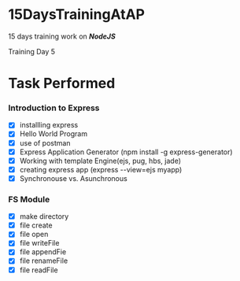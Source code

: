 # 15DaysTrainingAtAP
15 days training work on ***_NodeJS_***


Training Day 5

# Task Performed

### Introduction to Express
- [X] installling express
- [X] Hello World Program
- [X] use of postman
- [X] Express Application Generator (npm install -g express-generator)
- [X] Working with template Engine(ejs, pug, hbs, jade)
- [X] creating express app (express --view=ejs myapp)
- [X] Synchronouse vs. Asunchronous

### FS Module

- [X] make directory
- [X] file create
- [X] file open
- [X] file writeFile
- [X] file appendFie
- [X] file renameFile
- [X] file readFile
